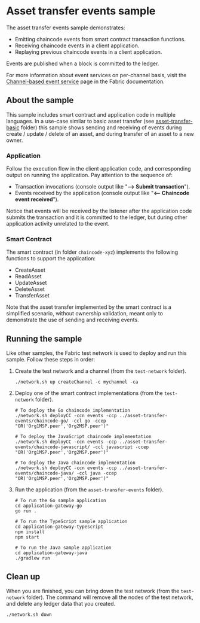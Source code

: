 # Asset transfer events sample

The asset transfer events sample demonstrates:

-  Emitting chaincode events from smart contract transaction functions.
-  Receiving chaincode events in a client application.
-  Replaying previous chaincode events in a client application.

Events are published when a block is committed to the ledger.

For more information about event services on per-channel basis, visit the
[Channel-based event service](https://hyperledger-fabric.readthedocs.io/en/latest/peer_event_services.html)
page in the Fabric documentation.

## About the sample

This sample includes smart contract and application code in multiple languages. In a use-case similar to basic asset transfer (see [asset-transfer-basic](../asset-transfer-basic) folder) this sample shows sending and receiving of events during create / update / delete of an asset, and during transfer of an asset to a new owner.

### Application

Follow the execution flow in the client application code, and corresponding output on running the application. Pay attention to the sequence of:

-  Transaction invocations (console output like "**--> Submit transaction**").
-  Events received by the application (console output like "**<-- Chaincode event received**").

Notice that events will be received by the listener after the application code submits the transaction and it is committed to the ledger, but during other application activity unrelated to the event.

### Smart Contract

The smart contract (in folder `chaincode-xyz`) implements the following functions to support the application:

-  CreateAsset
-  ReadAsset
-  UpdateAsset
-  DeleteAsset
-  TransferAsset

Note that the asset transfer implemented by the smart contract is a simplified scenario, without ownership validation, meant only to demonstrate the use of sending and receiving events.

## Running the sample

Like other samples, the Fabric test network is used to deploy and run this sample. Follow these steps in order:

1. Create the test network and a channel (from the `test-network` folder).

   ```
   ./network.sh up createChannel -c mychannel -ca
   ```

1. Deploy one of the smart contract implementations (from the `test-network` folder).

   ```
   # To deploy the Go chaincode implementation
   ./network.sh deployCC -ccn events -ccp ../asset-transfer-events/chaincode-go/ -ccl go -ccep "OR('Org1MSP.peer','Org2MSP.peer')"

   # To deploy the JavaScript chaincode implementation
   ./network.sh deployCC -ccn events -ccp ../asset-transfer-events/chaincode-javascript/ -ccl javascript -ccep "OR('Org1MSP.peer','Org2MSP.peer')"

   # To deploy the Java chaincode implementation
   ./network.sh deployCC -ccn events -ccp ../asset-transfer-events/chaincode-java/ -ccl java -ccep "OR('Org1MSP.peer','Org2MSP.peer')"
   ```

1. Run the application (from the `asset-transfer-events` folder).

   ```
   # To run the Go sample application
   cd application-gateway-go
   go run .

   # To run the TypeScript sample application
   cd application-gateway-typescript
   npm install
   npm start

   # To run the Java sample application
   cd application-gateway-java
   ./gradlew run
   ```

## Clean up

When you are finished, you can bring down the test network (from the `test-network` folder). The command will remove all the nodes of the test network, and delete any ledger data that you created.

```
./network.sh down
```

